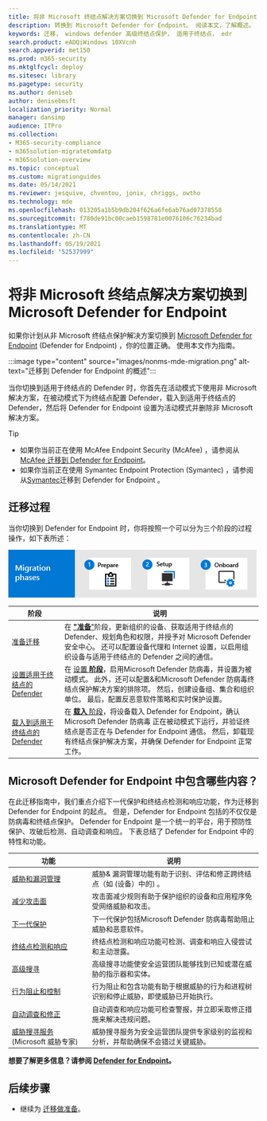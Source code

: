 ```yaml
---
title: 将非 Microsoft 终结点解决方案切换到 Microsoft Defender for Endpoint
description: 转换到 Microsoft Defender for Endpoint。 阅读本文，了解概述。
keywords: 迁移， windows defender 高级终结点保护， 适用于终结点， edr
search.product: eADQiWindows 10XVcnh
search.appverid: met150
ms.prod: m365-security
ms.mktglfcycl: deploy
ms.sitesec: library
ms.pagetype: security
ms.author: deniseb
author: denisebmsft
localization_priority: Normal
manager: dansimp
audience: ITPro
ms.collection:
- M365-security-compliance
- m365solution-migratetomdatp
- m365solution-overview
ms.topic: conceptual
ms.custom: migrationguides
ms.date: 05/14/2021
ms.reviewer: jesquive, chventou, jonix, chriggs, owtho
ms.technology: mde
ms.openlocfilehash: 013205a1b5b9db204f626a6fe6ab76ad07378558
ms.sourcegitcommit: f780de91bc00caeb1598781e0076106c76234bad
ms.translationtype: MT
ms.contentlocale: zh-CN
ms.lasthandoff: 05/19/2021
ms.locfileid: "52537999"
---
```

# <a name="make-the-switch-from-a-non-microsoft-endpoint-solution-to-microsoft-defender-for-endpoint"></a>将非 Microsoft 终结点解决方案切换到 Microsoft Defender for Endpoint

如果你计划从非 Microsoft 终结点保护解决方案切换到 [Microsoft Defender for Endpoint](microsoft-defender-endpoint.md) (Defender for Endpoint) ，你的位置正确。 使用本文作为指南。

:::image type="content" source="images/nonms-mde-migration.png" alt-text="迁移到 Defender for Endpoint 的概述":::

当你切换到适用于终结点的 Defender 时，你首先在活动模式下使用非 Microsoft 解决方案，在被动模式下为终结点配置 Defender，载入到适用于终结点的 Defender，然后将 Defender for Endpoint 设置为活动模式并删除非 Microsoft 解决方案。

> [!TIP]
> - 如果你当前正在使用 McAfee Endpoint Security (McAfee) ，请参阅从 [McAfee 迁移到 Defender for Endpoint](mcafee-to-microsoft-defender-migration.md)。
> - 如果你当前正在使用 Symantec Endpoint Protection (Symantec) ，请参阅从[Symantec](symantec-to-microsoft-defender-endpoint-migration.md)迁移到 Defender for Endpoint 。

## <a name="the-migration-process"></a>迁移过程

当你切换到 Defender for Endpoint 时，你将按照一个可以分为三个阶段的过程操作，如下表所述：

![迁移阶段 - 准备、设置、载入](images/phase-diagrams/migration-phases.png)

|阶段 |说明 |
|--|--|
|[准备迁移](switch-to-microsoft-defender-prepare.md) |在 [**"准备**"](switch-to-microsoft-defender-prepare.md)阶段，更新组织的设备、获取适用于终结点的 Defender、规划角色和权限，并授予对 Microsoft Defender 安全中心。 还可以配置设备代理和 Internet 设置，以启用组织设备与适用于终结点的 Defender 之间的通信。 |
|[设置适用于终结点的 Defender](switch-to-microsoft-defender-setup.md) |在 [设置 **阶段**](switch-to-microsoft-defender-setup.md)，启用Microsoft Defender 防病毒，并设置为被动模式。 此外，还可以配置&和Microsoft Defender 防病毒终结点保护解决方案的排除项。 然后，创建设备组、集合和组织单位。 最后，配置反恶意软件策略和实时保护设置。|
|[载入到适用于终结点的 Defender](switch-to-microsoft-defender-onboard.md) |在 [**载入** 阶段](switch-to-microsoft-defender-onboard.md)，将设备载入 Defender for Endpoint，确认 Microsoft Defender 防病毒 正在被动模式下运行，并验证终结点是否正在与 Defender for Endpoint 通信。 然后，卸载现有终结点保护解决方案，并确保 Defender for Endpoint 正常工作。 |

## <a name="whats-included-in-microsoft-defender-for-endpoint"></a>Microsoft Defender for Endpoint 中包含哪些内容？

在此迁移指南中，我们重点介绍下[](microsoft-defender-antivirus-in-windows-10.md)一代保护和终结点检测和[](overview-endpoint-detection-response.md)响应功能，作为迁移到 Defender for Endpoint 的起点。 但是，Defender for Endpoint 包括的不仅仅是防病毒和终结点保护。 Defender for Endpoint 是一个统一的平台，用于预防性保护、攻破后检测、自动调查和响应。 下表总结了 Defender for Endpoint 中的特性和功能。 

| 功能 | 说明 |
|---|---|
| [威胁和漏洞管理](next-gen-threat-and-vuln-mgt.md) | 威胁& 漏洞管理功能有助于识别、评估和修正跨终结点（如 (设备）中的) 。 |
| [减少攻击面](overview-attack-surface-reduction.md) | 攻击面减少规则有助于保护组织的设备和应用程序免受网络威胁和攻击。 |
| [下一代保护](microsoft-defender-antivirus-in-windows-10.md) | 下一代保护包括Microsoft Defender 防病毒帮助阻止威胁和恶意软件。 |
| [终结点检测和响应](overview-endpoint-detection-response.md) | 终结点检测和响应功能可检测、调查和响应入侵尝试和主动泄露。  |
| [高级搜寻](advanced-hunting-overview.md) | 高级搜寻功能使安全运营团队能够找到已知或潜在威胁的指示器和实体。 |
| [行为阻止和控制](behavioral-blocking-containment.md) | 行为阻止和包含功能有助于根据威胁的行为和进程树识别和停止威胁，即使威胁已开始执行。 |
| [自动调查和修正](automated-investigations.md) | 自动调查和响应功能可检查警报，并立即采取修正措施来解决违规问题。 |
| [威胁搜寻服务](microsoft-threat-experts.md) (Microsoft 威胁专家)  | 威胁搜寻服务为安全运营团队提供专家级别的监视和分析，并帮助确保不会错过关键威胁。 |

**想要了解更多信息？请参阅 [Defender for Endpoint](microsoft-defender-endpoint.md)。**

## <a name="next-step"></a>后续步骤

- 继续为 [迁移做准备](switch-to-microsoft-defender-prepare.md)。
